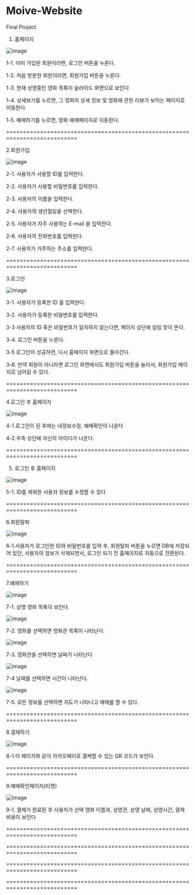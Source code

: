 # Moive-Website
Final Project

1. 홈페이지

 ![image](https://user-images.githubusercontent.com/122337342/232742321-dba97b68-b30a-4b8b-928a-97b4ec4adb5a.png)
 
1-1. 이미 가입된 회원이라면, 로그인 버튼을 누른다.

1-2. 처음 방문한 회원이라면, 회원가입 버튼을 누른다.

1-3. 현재 상영중인 영화 목록이 슬라이드 화면으로 보인다

1-4. 상세보기를 누르면, 그 영화의 상세 정보 및 영화에 관한 리뷰가 보이는 페이지로 이동한다.

1-5. 예매하기를 누르면, 영화 예매페이지로 이동한다.


===========================================================================


2.회원가입  

![image](https://user-images.githubusercontent.com/122337342/232742966-d2703544-ea21-4caf-bccb-fcb1d2434e5d.png)

2-1. 사용자가 사용할 ID를 입력한다.

2-2. 사용자가 사용할 비밀번호를 입력한다.

2-3. 사용자의 이름을 입력한다.

2-4. 사용자의 생년월일을 선택한다.

2-5. 사용자가 자주 사용하는 E-mail 을 입력한다.

2-6. 사용자의 전화번호를 입력한다.

2-7. 사용자가 거주하는 주소를 입력한다.


===========================================================================


3.로그인 

![image](https://user-images.githubusercontent.com/122337342/232743858-275107af-6b15-4d15-9525-ca5839f1d734.png)

3-1. 사용자가 등록한 ID 를 입력한다.

3-2. 사용자가 등록한 비밀번호를 입력한다.

3-3 사용자의 ID 혹은 비밀번호가 일치하지 않는다면, 페이지 상단에 알림 창이 뜬다.

3-4. 로그인 버튼을 누른다.

3-5 로그인이 성공하면, 다시 홈페이지 화면으로 돌아간다.

3-6. 만약 회원이 아니라면 로그인 화면에서도 회원가입 버튼을 눌러서, 회원가입 페이지로 넘어갈 수 있다.


===========================================================================


4.로그인 후 홈페이지

![image](https://user-images.githubusercontent.com/122337342/232744156-4248812d-f053-48ec-8dad-3501155cb6a2.png)

4-1.로그인이 된 후에는 내정보수정, 예매확인이 나온다

4-2.우측 상단에 자신의 아이디가 나온다.

===========================================================================


5. 로그인 후 홈페이지

![image](https://user-images.githubusercontent.com/122337342/232744583-d0ca93cc-a687-43dc-94e1-5e951c89def7.png)

 
5-1. ID를 제외한 사용자 정보를 수정할 수 있다

===========================================================================

6.회원탈퇴

![image](https://user-images.githubusercontent.com/122337342/232744801-dd035c45-b3d4-46e0-91b5-b05f062447fd.png)


6-1.사용자가 로그인한 ID와 비밀번호를 입력 후, 회원탈퇴 버튼을 누르면
DB에 저장되어 있던, 사용자의 정보가 삭제되면서, 로그인 되기 전 홈페이지로 자동으로 전환된다.



===========================================================================


7.예매하기

![image](https://user-images.githubusercontent.com/122337342/232744925-5459e740-610e-407c-992e-32232548a7ad.png)


7-1. 상영 영화 목록이 보인다.



![image](https://user-images.githubusercontent.com/122337342/232744971-e26178d2-667c-45b9-8e3b-5b34122aa60c.png)

7-2. 영화를 선택하면 영화관 목록이 나타난다.



![image](https://user-images.githubusercontent.com/122337342/232745094-67169f4c-806d-46ee-b830-ade77c430afe.png)

7-3. 영화관을 선택하면 날짜가 나타난다



![image](https://user-images.githubusercontent.com/122337342/232745143-d4966a3e-6bc6-4fbe-9b5a-da19ee88bfb1.png)

7-4 날짜를 선택하면 시간이 나타난다.



![image](https://user-images.githubusercontent.com/122337342/232745192-7ef56b1f-f336-4395-9572-7e59dff4dcc3.png)

7-5. 모든 정보를 선택하면 지도가 나타나고 예매를 할 수 있다.


===========================================================================

8.결제하기  

![image](https://user-images.githubusercontent.com/122337342/232745237-8da3e665-5d14-4d64-9b55-e1592eff5928.png)

8-1.이 페이지와 같이 카카오페이로 결제할 수 있는 QR 코드가 보인다.



===========================================================================

9.예매확인페이지(티켓) 

![image](https://user-images.githubusercontent.com/122337342/232745431-5ccd31fa-e763-465b-aae0-63a9c488fe3e.png)

9-1. 결제가 완료된 후 사용자가 선택 영화 이름과, 상영관, 상영 날짜, 상영시간, 결제 비용이 보인다


===========================================================================


===========================================================================


===========================================================================

===========================================================================
